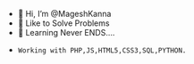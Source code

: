 - 👋 Hi, I’m @MageshKanna
- 👀 Like to Solve Problems
- 🌱 Learning Never ENDS....
-     Working with PHP,JS,HTML5,CSS3,SQL,PYTHON.
